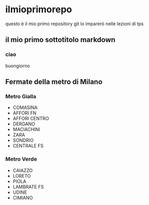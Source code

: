 # ilmioprimorepo
questo è il mio primo repository git lo imparerò nelle lezioni di tps
## il mio primo sottotitolo markdown
### ciao
buongiorno
## Fermate della metro di Milano
### Metro Gialla
- COMASINA
- AFFORI FN
- AFFORI CENTRO
- DERGANO
- MACIACHINI
- ZARA
- SONDRIO
- CENTRALE FS
### Metro Verde
- CAIAZZO
- LORETO
- PIOLA
- LAMBRATE FS
- UDINE
- CIMIANO